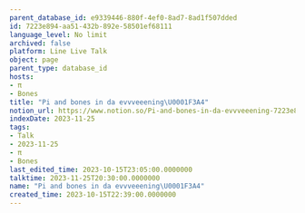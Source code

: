 ```yaml
---
parent_database_id: e9339446-880f-4ef0-8ad7-8ad1f507dded
id: 7223e894-aa51-432b-892e-58501ef68111
language_level: No limit
archived: false
platform: Line Live Talk
object: page
parent_type: database_id
hosts:
- π
- Bones
title: "Pi and bones in da evvveeening\U0001F3A4"
notion_url: https://www.notion.so/Pi-and-bones-in-da-evvveeening-7223e894aa51432b892e58501ef68111
indexDate: 2023-11-25
tags:
- Talk
- 2023-11-25
- π
- Bones
last_edited_time: 2023-10-15T23:05:00.0000000
talktime: 2023-11-25T20:30:00.0000000
name: "Pi and bones in da evvveeening\U0001F3A4"
created_time: 2023-10-15T22:39:00.0000000
---
```



   
   
   
   

   
























